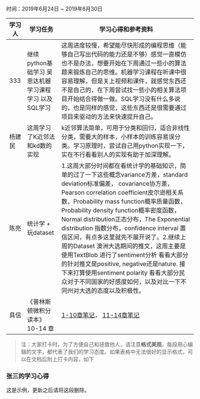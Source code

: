 时间：2019年6月24日 ~ 2019年6月30日

学习人|学习任务|学习心得和参考资料
------ | ------ | ------ 
333 | 继续python基础学习 吴恩达机器学习课程学习 以及SQL学习 | 这周进度较慢，希望能尽快形成的编程思维（能够自己写出代码的能力还是不够）感觉一直模仿也不是办法，想要开始在下周通过一些小的算法题来锻炼自己的思维。机器学习课程在听课中很容易理解，但是关上视频和课件，就感觉东西还不是自己的，在下周尝试找一些小的相关算法项目开始结合得做一做。SQL学习没有什么多说的，也是同样的感觉，这些东西还是很需要通过项目来驱动的方法来快速提升自己。
杨建民 | 这周学习了K近邻法和kd数的实现 | k近邻算法简单，可用于分类和回归，适合非线性分类，需要大的样本，小样本的训练容易误分类。学习原理时，尝试自己用python实现一下，实在不行看看别人的实现有助于加深理解。
陈亮 | 统计学 + 玩dataset | 1.这周大部分时间都在看统计学的基础知识，简单的过了一下这些概念variance方差，standard deviation标准偏差， covariance协方差，Pearson correlation coefficient皮尔逊相关系数，Probability mass function概率质量函数，Probability density function概率密度函数，Normal distribution正态分布，The Exponential distribution 指数分布，confidence interval 置信区间，有点多这里就先不展开说了。2.继续上周的Dataset 澳洲大选期间的推文，这周主要是使用TextBlob 进行了sentiment分析 看看大部分的针对推文是positive, negative还是nature. 接下来打算使用sentiment polarity 看看大部分民众对于不同国家的好感度如何，以及对比一下不同州对大选的态度以及积极性。
具信 | 《普林斯顿微积分读本》 10-14 章 | [1-10章笔记](https://www.jianshu.com/p/aa1c2ee3f806)， [11-14章笔记](https://www.jianshu.com/p/5009cce9b16c)

> 注：大家打卡时，为了方便自己和拯救他人，请注意**格式美观**，每段用心编辑的文字，都代表了我们的学习态度。如果表格中无法很好的显示格式，可以在文档后附上打卡内容，如下

### 张三的学习心得
这是示例，更新之后请将这段删除。
